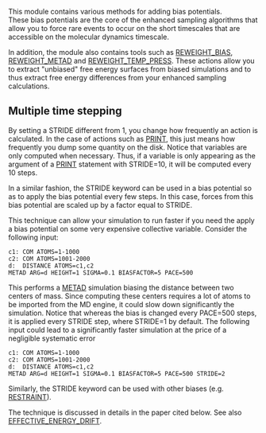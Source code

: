 This module contains various methods for adding bias potentials.  
These bias potentials are the core of the enhanced sampling algorithms
that allow you to force rare events to occur on the short timescales that 
are accessible on the molecular dynamics timescale.

In addition, the module also contains tools such as [REWEIGHT_BIAS](REWEIGHT_BIAS.md),
[REWEIGHT_METAD](REWEIGHT_METAD.md) and [REWEIGHT_TEMP_PRESS](REWEIGHT_TEMP_PRESS.md).
These actions allow you to extract "unbiased" free energy surfaces from biased simulations
and to thus extract free energy differences from your enhanced sampling calculations.

## Multiple time stepping

By setting a STRIDE different from 1, you change how frequently
an action is calculated. In the case of actions such as [PRINT](PRINT.md), this just
means how frequently you dump some quantity on the disk.
Notice that variables are only computed when necessary. Thus,
if a variable is only appearing as the argument of a [PRINT](PRINT.md) statement with
STRIDE=10, it will be computed every 10 steps.

In a similar fashion, the STRIDE keyword can be used in a bias potential
so as to apply the bias potential every few steps.
In this case, forces from this bias potential are scaled up by
a factor equal to STRIDE.

This technique can allow your simulation to run faster if you need
the apply a bias potential on some very expensive collective variable.
Consider the following input:

```plumed
c1: COM ATOMS=1-1000
c2: COM ATOMS=1001-2000
d:  DISTANCE ATOMS=c1,c2
METAD ARG=d HEIGHT=1 SIGMA=0.1 BIASFACTOR=5 PACE=500
```

This performs a [METAD](METAD.md) simulation biasing the distance between two
centers of mass. Since computing these centers requires a lot of atoms
to be imported from the MD engine, it could slow down significantly the
simulation. Notice that whereas the bias is changed every PACE=500 steps,
it is applied every STRIDE step, where STRIDE=1 by default.
The following input could lead to a significantly faster simulation at the price
of a negligible systematic error

```plumed
c1: COM ATOMS=1-1000
c2: COM ATOMS=1001-2000
d:  DISTANCE ATOMS=c1,c2
METAD ARG=d HEIGHT=1 SIGMA=0.1 BIASFACTOR=5 PACE=500 STRIDE=2
```

Similarly, the STRIDE keyword can be used with other biases (e.g. [RESTRAINT](RESTRAINT.md)).

The technique is discussed in details in the paper cited below. See also [EFFECTIVE_ENERGY_DRIFT](EFFECTIVE_ENERGY_DRIFT.md).
 
